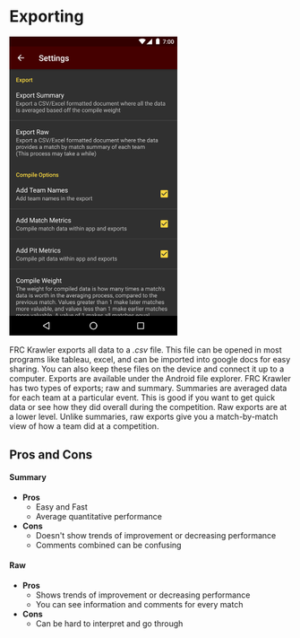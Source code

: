 # Exporting

<img src="https://github.com/frc2052/FRC-Krawler-Docs/raw/master/img/export/1.png" alt="Drawing" width="300px"/>

FRC Krawler exports all data to a *.csv* file. This file can be opened in most programs like tableau, excel, and can be imported into google docs for easy sharing. You can also keep these files on the device and connect it up to a computer. Exports are available under the Android file explorer. FRC Krawler has two types of exports; raw and summary. Summaries are averaged data for each team at a particular event. This is good if you want to get quick data or see how they did overall during the competition. Raw exports are at a lower level. Unlike summaries, raw exports give you a match-by-match view of how a team did at a competition.

## Pros and Cons

#### Summary
+ **Pros**
	+ Easy and Fast
	+ Average quantitative performance
+ **Cons**
	+ Doesn't show trends of improvement or decreasing performance
	+ Comments combined can be confusing

#### Raw
+ **Pros**
	+ Shows trends of improvement or decreasing performance
	+ You can see information and comments for every match
+ **Cons**
	+ Can be hard to interpret and go through




